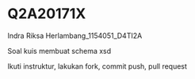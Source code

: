 # Q2A20171X
Indra Riksa Herlambang_1154051_D4TI2A

Soal kuis membuat schema xsd

Ikuti instruktur, lakukan fork, commit push, pull request


